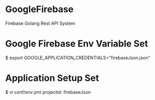 # GoogleFirebase
Firebase Golang Rest API System

# Google Firebase Env Variable Set
$ export GOOGLE_APPLICATION_CREDENTIALS="firebaseJson.json"

# Application Setup Set
$ vi conf/env.yml
projectid: firebaseJson